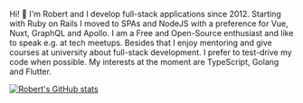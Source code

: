 Hi! :wave: I'm Robert and I develop full-stack applications since 2012. Starting with Ruby on Rails I moved to SPAs and NodeJS with a preference for Vue, Nuxt, GraphQL and Apollo. I am a Free and Open-Source enthusiast and like to speak e.g. at tech meetups. Besides that I enjoy mentoring and give courses at university about full-stack development. I prefer to test-drive my code when possible. My interests at the moment are TypeScript, Golang and Flutter.

[![Robert's GitHub stats](https://github-readme-stats.vercel.app/api?username=roschaefer)](https://github.com/roschaefer/github-readme-stats)
